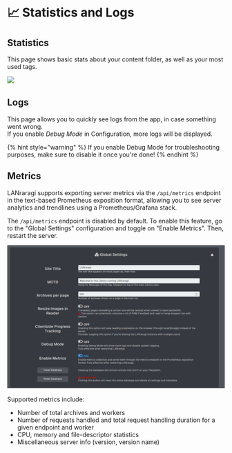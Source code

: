 # 📈 Statistics and Logs

## Statistics

This page shows basic stats about your content folder, as well as your most used tags.

![](../.screenshots/cloud.PNG)

## Logs

This page allows you to quickly see logs from the app, in case something went wrong.  
If you enable _Debug Mode_ in Configuration, more logs will be displayed.

{% hint style="warning" %}
If you enable Debug Mode for troubleshooting purposes, make sure to disable it once you're done!
{% endhint %}

## Metrics

LANraragi supports exporting server metrics via the `/api/metrics` endpoint in the text-based
Prometheus exposition format, allowing you to see server analytics and trendlines using a
Prometheus/Grafana stack.

The `/api/metrics` endpoint is disabled by default. To enable this feature, go to the "Global 
Settings" configuration and toggle on "Enable Metrics". Then, restart the server.

![](../.screenshots/metrics_settings.png)

Supported metrics include:

* Number of total archives and workers
* Number of requests handled and total request handling duration for a given endpoint and worker
* CPU, memory and file-descriptor statistics
* Miscellaneous server info (version, version name)
